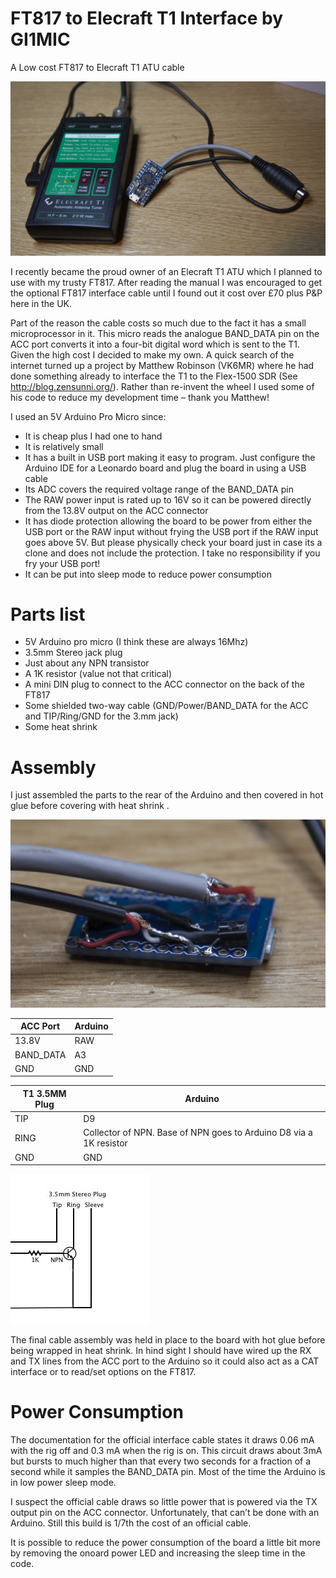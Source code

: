 # FT817 to Elecraft T1 Interface by GI1MIC


A Low cost FT817 to Elecraft T1 ATU cable

![alt text](https://github.com/gi1mic/FT817-Elecraft-T1-Interface/blob/master/Photos/IMG_8588.jpg "FT817 to Elecraft T1 ATU cable")

I recently became the proud owner of an Elecraft T1 ATU which I planned to use with my trusty FT817. After reading the manual I was encouraged to get the optional FT817 interface cable until I found out it cost over £70 plus P&P here in the UK.

Part of the reason the cable costs so much due to the fact it has a small microprocessor in it. This micro reads the analogue BAND_DATA pin on the ACC port converts it into a four-bit digital word which is sent to the T1.
Given the high cost I decided to make my own. A quick search of the internet turned up a project by Matthew Robinson (VK6MR) where he had done something already to interface the T1 to the Flex-1500 SDR (See http://blog.zensunni.org/). Rather than re-invent the wheel I used some of his code to reduce my development time – thank you Matthew!

I used an 5V Arduino Pro Micro since:
- It is cheap plus I had one to hand
- It is relatively small
- It has a built in USB port making it easy to program. Just configure the Arduino IDE for a Leonardo board and plug the board in using a USB cable
- Its ADC covers the required voltage range of the BAND_DATA pin
- The RAW power input is rated up to 16V so it can be powered directly from the 13.8V output on the ACC connector
- It has diode protection allowing the board to be power from either the USB port or the RAW input without frying the USB port if the RAW input goes above 5V. But please physically check your board just in case its a clone and does not include the protection. I take no responsibility  if you fry your USB port!
- It can be put into sleep mode to reduce power consumption 

# Parts list
* 5V Arduino pro micro (I think these are always 16Mhz)
* 3.5mm Stereo jack plug
* Just about any NPN transistor
* A 1K resistor (value not that critical)
* A mini DIN plug to connect to the ACC connector on the back of the FT817
* Some shielded two-way cable (GND/Power/BAND_DATA for the ACC and TIP/Ring/GND for the 3.mm jack) 
* Some heat shrink

# Assembly
I just assembled the parts to the rear of the Arduino and then covered in hot glue before covering with heat shrink .

![alt text](https://github.com/gi1mic/FT817-Elecraft-T1-Interface/blob/master/Photos/IMG_8601.jpg "Rear of the board prior to hot glue")

|ACC Port | Arduino |
| ------ | ------ |
|13.8V    | RAW  |
|BAND_DATA| A3   |
|GND      | GND  |

|T1 3.5MM Plug | Arduino |
| ------ | ------ |
|TIP           | D9      |
|RING          | Collector of NPN. Base of NPN goes to Arduino D8 via a 1K resistor |
|GND           | GND     |  

![alt text](https://github.com/gi1mic/FT817-Elecraft-T1-Interface/blob/master/Photos/interface.jpg "Arduino to T1 interface")


The final cable assembly was held in place to the board with hot glue before being wrapped in heat shrink. In hind sight I should have wired up the RX and TX lines from the ACC port to the Arduino so it could also act as a CAT interface or to read/set options on the FT817.

# Power Consumption
The documentation for the official interface cable states it draws 0.06 mA with the rig off and 0.3 mA when the rig is on.  This circuit draws about 3mA but bursts to much higher than that every two seconds for a fraction of a second while it samples the BAND_DATA pin. Most of the time the Arduino is in low power sleep mode.

I suspect the official cable draws so little power that is powered via the TX output pin on the ACC connector. Unfortunately, that can’t be done with an Arduino. Still this build is 1/7th the cost of an official cable.

It is possible to reduce the power consumption of the board a little bit more by removing the onoard power LED and increasing the sleep time in the code. 
